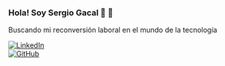 ### Hola! Soy Sergio Gacal 👋 🚀

<p>Buscando mi reconversión laboral en el mundo de la tecnología</p>

[![LinkedIn](https://img.shields.io/badge/LinkedIn-Perfil-blue?style=flat&logo=linkedin)](https://www.linkedin.com/in/sergiogacal/) <br>
[![GitHub](https://img.shields.io/badge/GitHub-Perfil-blue?style=flat&logo=github)](https://github.com/SergioGacal) 


<!--
**SergioGacal/SergioGacal** is a ✨ _special_ ✨ repository because its `README.md` (this file) appears on your GitHub profile.

Here are some ideas to get you started:

- 🔭 I’m currently working on ...
- 🌱 I’m currently learning ...
- 👯 I’m looking to collaborate on ...
- 🤔 I’m looking for help with ...
- 💬 Ask me about ...
- 📫 How to reach me: ...
- 😄 Pronouns: ...
- ⚡ Fun fact: ...
-->
